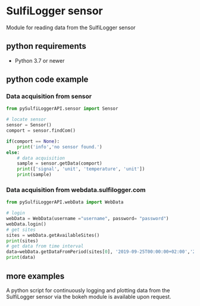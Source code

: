 # SulfiLogger sensor
Module for reading data from the SulfiLogger sensor

## python requirements
* Python 3.7 or newer

## python code example
### Data acquisition from sensor
```python
from pySulfiLoggerAPI.sensor import Sensor

# locate sensor
sensor = Sensor()
comport = sensor.findCom()

if(comport == None):
    print('info','no sensor found.')
else:
    # data acquisition
    sample = sensor.getData(comport)
    print(['signal', 'unit', 'temperature', 'unit'])
    print(sample)
```
### Data acquisition from webdata.sulfilogger.com
```python
from pySulfiLoggerAPI.webData import WebData

# login
webData = WebData(username ="username", password= "password")
webData.login()
# get sites
sites = webData.getAvailableSites()
print(sites)
# get data from time interval
data=webData.getDataFromPeriod(sites[0], '2019-09-25T00:00:00+02:00','2019-10-05T00:00:00+02:00', "mg/L", "1hr")
print(data)
```

## more examples
A python script for continuously logging and plotting data from the SulfiLogger sensor via the bokeh module is available upon request.
